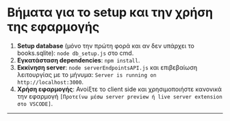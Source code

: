 # Βήματα για το setup και την χρήση της εφαρμογής

1. **Setup database** (μόνο την πρώτη φορά και αν δεν υπάρχει το books.sqlite): `node db_setup.js` στο cmd.
2. **Εγκατάσταση dependencies**: `npm install`.
3. **Εκκίνηση server**: `node serverEndpointsAPI.js` και επιβεβαίωση λειτουργίας με το μήνυμα: `Server is running on http://localhost:3000`.
4. **Χρήση εφαρμογής**: Ανοίξτε το client side και χρησιμοποιήστε κανονικά την εφαρμογή `[Προτείνω μέσω server preview ή live server extension στο VSCODE]`.

*****